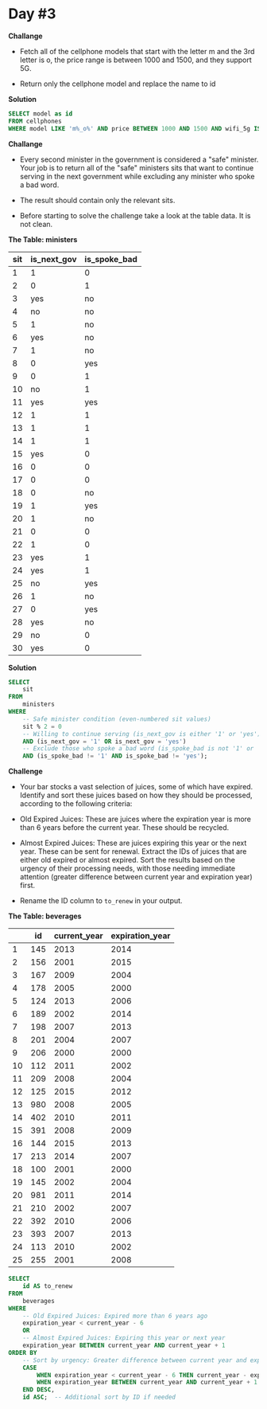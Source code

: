 # Day #3 

**Challange**

- Fetch all of the cellphone models that start with the letter m and the 3rd letter is o, the price range is between 1000 and 1500, and they support 5G.

- Return only the cellphone model and replace the name to id

**Solution**
```sql
SELECT model as id
FROM cellphones
WHERE model LIKE 'm%_o%' AND price BETWEEN 1000 AND 1500 AND wifi_5g IS TRUE

```



**Challange**

- Every second minister in the government is considered a "safe" minister. 
Your job is to return all of the "safe" ministers sits that want to continue serving in the next government while excluding any minister who spoke a bad word.

- The result should contain only the relevant sits.

- Before starting to solve the challenge take a look at the table data. It is not clean.

**The Table: ministers**

| sit | is_next_gov | is_spoke_bad |
|-----|-------------|--------------|
|  1  |      1      |      0       |
|  2  |      0      |      1       |
|  3  |     yes     |      no      |
|  4  |      no     |      no      |
|  5  |      1      |      no      |
|  6  |     yes     |      no      |
|  7  |      1      |      no      |
|  8  |      0      |     yes      |
|  9  |      0      |      1       |
| 10  |      no     |      1       |
| 11  |     yes     |     yes      |
| 12  |      1      |      1       |
| 13  |      1      |      1       |
| 14  |      1      |      1       |
| 15  |     yes     |      0       |
| 16  |      0      |      0       |
| 17  |      0      |      0       |
| 18  |      0      |      no      |
| 19  |      1      |     yes      |
| 20  |      1      |      no      |
| 21  |      0      |      0       |
| 22  |      1      |      0       |
| 23  |     yes     |      1       |
| 24  |     yes     |      1       |
| 25  |      no     |     yes      |
| 26  |      1      |      no      |
| 27  |      0      |     yes      |
| 28  |     yes     |      no      |
| 29  |      no     |      0       |
| 30  |     yes     |      0       |

**Solution**

```sql
SELECT 
    sit 
FROM 
    ministers
WHERE 
    -- Safe minister condition (even-numbered sit values)
    sit % 2 = 0
    -- Willing to continue serving (is_next_gov is either '1' or 'yes')
    AND (is_next_gov = '1' OR is_next_gov = 'yes')
    -- Exclude those who spoke a bad word (is_spoke_bad is not '1' or 'yes')
    AND (is_spoke_bad != '1' AND is_spoke_bad != 'yes');
```

**Challenge**

- Your bar stocks a vast selection of juices, some of which have expired. Identify and sort these juices based on how they should be processed, according to the following criteria:

- Old Expired Juices: These are juices where the expiration year is more than 6 years before the current year. These should be recycled.
- Almost Expired Juices: These are juices expiring this year or the next year. These can be sent for renewal.
Extract the IDs of juices that are either old expired or almost expired. Sort the results based on the urgency of their processing needs, with those needing immediate attention (greater difference between current year and expiration year) first.

- Rename the ID column to `to_renew` in your output.

**The Table: beverages**

|     | id           | current_year    | expiration_year |
|-----|--------------|-----------------|-----------------|
|  1  |     145      |      2013       |      2014       |
|  2  |     156      |      2001       |      2015       |
|  3  |     167      |      2009       |      2004       |
|  4  |     178      |      2005       |      2000       |
|  5  |     124      |      2013       |      2006       |
|  6  |     189      |      2002       |      2014       |
|  7  |     198      |      2007       |      2013       |
|  8  |     201      |      2004       |      2007       |
|  9  |     206      |      2000       |      2000       |
| 10  |     112      |      2011       |      2002       |
| 11  |     209      |      2008       |      2004       |
| 12  |     125      |      2015       |      2012       |
| 13  |     980      |      2008       |      2005       |
| 14  |     402      |      2010       |      2011       |
| 15  |     391      |      2008       |      2009       |
| 16  |     144      |      2015       |      2013       |
| 17  |     213      |      2014       |      2007       |
| 18  |     100      |      2001       |      2000       |
| 19  |     145      |      2002       |      2004       |
| 20  |     981      |      2011       |      2014       |
| 21  |     210      |      2002       |      2007       |
| 22  |     392      |      2010       |      2006       |
| 23  |     393      |      2007       |      2013       |
| 24  |     113      |      2010       |      2002       |
| 25  |     255      |      2001       |      2008       |

```sql
SELECT 
    id AS to_renew
FROM 
    beverages
WHERE 
    -- Old Expired Juices: Expired more than 6 years ago
    expiration_year < current_year - 6
    OR
    -- Almost Expired Juices: Expiring this year or next year
    expiration_year BETWEEN current_year AND current_year + 1
ORDER BY 
    -- Sort by urgency: Greater difference between current year and expiration year first
    CASE 
        WHEN expiration_year < current_year - 6 THEN current_year - expiration_year
        WHEN expiration_year BETWEEN current_year AND current_year + 1 THEN expiration_year - current_year
    END DESC,
    id ASC;  -- Additional sort by ID if needed
```
